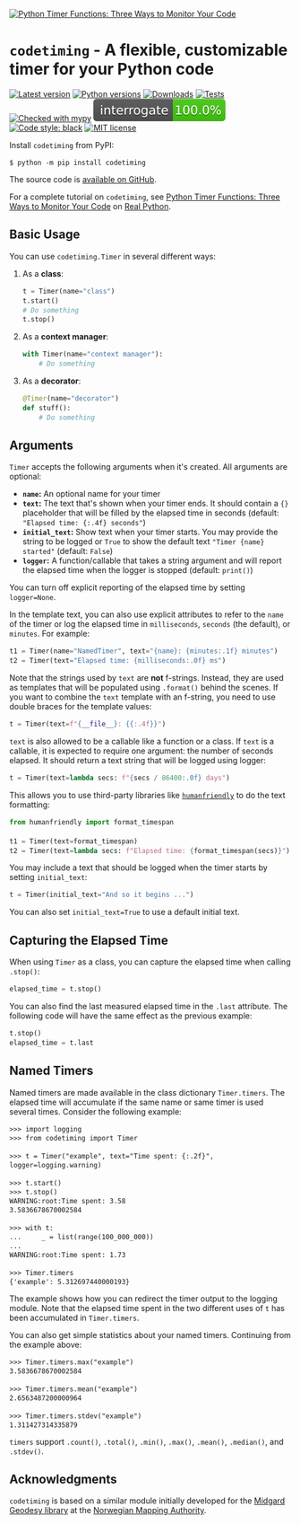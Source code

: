 [![Python Timer Functions: Three Ways to Monitor Your Code](https://files.realpython.com/media/Three-Ways-to-Time-Your-Code_Watermarked.8d561fcc7a35.jpg)](https://realpython.com/python-timer)

# `codetiming` - A flexible, customizable timer for your Python code

[![Latest version](https://img.shields.io/pypi/v/codetiming)](https://pypi.org/project/codetiming/)
[![Python versions](https://img.shields.io/pypi/pyversions/codetiming)](https://pypi.org/project/codetiming/)
[![Downloads](https://img.shields.io/pypi/dd/codetiming)](https://pypi.org/project/codetiming/)
[![Tests](https://img.shields.io/github/workflow/status/realpython/codetiming/unit_tests?label=tests)](https://github.com/realpython/codetiming/actions)
[![Checked with mypy](http://www.mypy-lang.org/static/mypy_badge.svg)](http://mypy-lang.org/)
[![Interrogate DocStrings](https://raw.githubusercontent.com/realpython/codetiming/main/interrogate_badge.svg)](https://interrogate.readthedocs.io/)
[![Code style: black](https://img.shields.io/badge/code%20style-black-000000.svg)](https://github.com/psf/black)
[![MIT license](https://img.shields.io/pypi/l/codetiming)](https://mit-license.org/)

Install `codetiming` from PyPI:

```
$ python -m pip install codetiming
```

The source code is [available on GitHub](https://github.com/realpython/codetiming).

For a complete tutorial on `codetiming`, see [Python Timer Functions: Three Ways to Monitor Your Code](https://realpython.com/python-timer) on [Real Python](https://realpython.com/).

## Basic Usage

You can use `codetiming.Timer` in several different ways:

1. As a **class**:

    ```python
    t = Timer(name="class")
    t.start()
    # Do something
    t.stop()
    ```

2. As a **context manager**:

    ```python
    with Timer(name="context manager"):
        # Do something
    ```

3. As a **decorator**:

    ```python
    @Timer(name="decorator")
    def stuff():
        # Do something
    ```


## Arguments

`Timer` accepts the following arguments when it's created. All arguments are optional:

- **`name`:** An optional name for your timer
- **`text`:** The text that's shown when your timer ends. It should contain a `{}` placeholder that will be filled by the elapsed time in seconds (default: `"Elapsed time: {:.4f} seconds"`)
- **`initial_text`:** Show text when your timer starts. You may provide the string to be logged or `True` to show the default text `"Timer {name} started"` (default: `False`)
- **`logger`:** A function/callable that takes a string argument and will report the elapsed time when the logger is stopped (default: `print()`)

You can turn off explicit reporting of the elapsed time by setting `logger=None`.

In the template text, you can also use explicit attributes to refer to the `name` of the timer or log the elapsed time in `milliseconds`, `seconds` (the default), or `minutes`. For example:

```python
t1 = Timer(name="NamedTimer", text="{name}: {minutes:.1f} minutes")
t2 = Timer(text="Elapsed time: {milliseconds:.0f} ms")
```

Note that the strings used by `text` are **not** f-strings. Instead, they are used as templates that will be populated using `.format()` behind the scenes. If you want to combine the `text` template with an f-string, you need to use double braces for the template values:

```python
t = Timer(text=f"{__file__}: {{:.4f}}")
```

`text` is also allowed to be a callable like a function or a class. If `text` is a callable, it is expected to require one argument: the number of seconds elapsed. It should return a text string that will be logged using logger:

```python
t = Timer(text=lambda secs: f"{secs / 86400:.0f} days")
```

This allows you to use third-party libraries like [`humanfriendly`](https://pypi.org/project/humanfriendly/) to do the text formatting:

```python
from humanfriendly import format_timespan

t1 = Timer(text=format_timespan)
t2 = Timer(text=lambda secs: f"Elapsed time: {format_timespan(secs)}")
```

You may include a text that should be logged when the timer starts by setting `initial_text`:

```python
t = Timer(initial_text="And so it begins ...")
```

You can also set `initial_text=True` to use a default initial text.


## Capturing the Elapsed Time

When using `Timer` as a class, you can capture the elapsed time when calling `.stop()`:

```python
elapsed_time = t.stop()
```

You can also find the last measured elapsed time in the `.last` attribute. The following code will have the same effect as the previous example:

```python
t.stop()
elapsed_time = t.last
```


## Named Timers

Named timers are made available in the class dictionary `Timer.timers`. The elapsed time will accumulate if the same name or same timer is used several times. Consider the following example:

```pycon
>>> import logging
>>> from codetiming import Timer

>>> t = Timer("example", text="Time spent: {:.2f}", logger=logging.warning)

>>> t.start()
>>> t.stop()
WARNING:root:Time spent: 3.58
3.5836678670002584

>>> with t:
...     _ = list(range(100_000_000))
... 
WARNING:root:Time spent: 1.73

>>> Timer.timers
{'example': 5.312697440000193}
```

The example shows how you can redirect the timer output to the logging module. Note that the elapsed time spent in the two different uses of `t` has been accumulated in `Timer.timers`.

You can also get simple statistics about your named timers. Continuing from the example above:

```pycon
>>> Timer.timers.max("example")
3.5836678670002584

>>> Timer.timers.mean("example")
2.6563487200000964

>>> Timer.timers.stdev("example")
1.311427314335879
```

`timers` support `.count()`, `.total()`, `.min()`, `.max()`, `.mean()`, `.median()`, and `.stdev()`.


## Acknowledgments

`codetiming` is based on a similar module initially developed for the [Midgard Geodesy library](https://kartverket.github.io/midgard/) at the [Norwegian Mapping Authority](https://www.kartverket.no/en/).